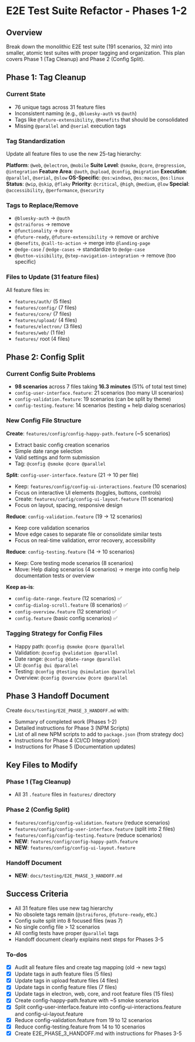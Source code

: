 <!-- e67fc68b-0b72-4662-9ca0-3c9e5ea4f584 63354918-1edf-4213-a3c4-eade0634055c -->
# E2E Test Suite Refactor - Phases 1-2

## Overview

Break down the monolithic E2E test suite (191 scenarios, 32 min) into smaller, atomic test suites with proper tagging and organization. This plan covers Phase 1 (Tag Cleanup) and Phase 2 (Config Split).

## Phase 1: Tag Cleanup

### Current State

- 76 unique tags across 31 feature files
- Inconsistent naming (e.g., `@bluesky-auth` vs `@auth`)
- Tags like `@future-extensibility`, `@benefits` that should be consolidated
- Missing `@parallel` and `@serial` execution tags

### Tag Standardization

Update all feature files to use the new 25-tag hierarchy:

**Platform**: `@web`, `@electron`, `@mobile`
**Suite Level**: `@smoke`, `@core`, `@regression`, `@integration`
**Feature Area**: `@auth`, `@upload`, `@config`, `@migration`
**Execution**: `@parallel`, `@serial`, `@slow`
**OS-Specific**: `@os:windows`, `@os:macos`, `@os:linux`
**Status**: `@wip`, `@skip`, `@flaky`
**Priority**: `@critical`, `@high`, `@medium`, `@low`
**Special**: `@accessibility`, `@performance`, `@security`

### Tags to Replace/Remove

- `@bluesky-auth` → `@auth`
- `@straiforos` → remove
- `@functionality` → `@core`
- `@future-ready`, `@future-extensibility` → remove or archive
- `@benefits`, `@call-to-action` → merge into `@landing-page`
- `@edge-case` / `@edge-cases` → standardize to `@edge-case`
- `@button-visibility`, `@step-navigation-integration` → remove (too specific)

### Files to Update (31 feature files)

All feature files in:

- `features/auth/` (5 files)
- `features/config/` (7 files)
- `features/core/` (7 files)
- `features/upload/` (4 files)
- `features/electron/` (3 files)
- `features/web/` (1 file)
- `features/` root (4 files)

## Phase 2: Config Split

### Current Config Suite Problems

- **98 scenarios** across 7 files taking **16.3 minutes** (51% of total test time)
- `config-user-interface.feature`: 21 scenarios (too many UI scenarios)
- `config-validation.feature`: 19 scenarios (can be split by theme)
- `config-testing.feature`: 14 scenarios (testing + help dialog scenarios)

### New Config File Structure

**Create**: `features/config/config-happy-path.feature` (~5 scenarios)

- Extract basic config creation scenarios
- Simple date range selection
- Valid settings and form submission
- Tag: `@config @smoke @core @parallel`

**Split**: `config-user-interface.feature` (21 → 10 per file)

- Keep: `features/config/config-ui-interactions.feature` (10 scenarios)
- Focus on interactive UI elements (toggles, buttons, controls)
- Create: `features/config/config-ui-layout.feature` (11 scenarios)
- Focus on layout, spacing, responsive design

**Reduce**: `config-validation.feature` (19 → 12 scenarios)

- Keep core validation scenarios
- Move edge cases to separate file or consolidate similar tests
- Focus on real-time validation, error recovery, accessibility

**Reduce**: `config-testing.feature` (14 → 10 scenarios)

- Keep: Core testing mode scenarios (8 scenarios)
- Move: Help dialog scenarios (4 scenarios) → merge into config help documentation tests or overview

**Keep as-is**:

- `config-date-range.feature` (12 scenarios) ✅
- `config-dialog-scroll.feature` (8 scenarios) ✅
- `config-overview.feature` (12 scenarios) ✅
- `config.feature` (basic config scenarios) ✅

### Tagging Strategy for Config Files

- Happy path: `@config @smoke @core @parallel`
- Validation: `@config @validation @parallel`
- Date range: `@config @date-range @parallel`
- UI: `@config @ui @parallel`
- Testing: `@config @testing @simulation @parallel`
- Overview: `@config @overview @core @parallel`

## Phase 3 Handoff Document

Create `docs/testing/E2E_PHASE_3_HANDOFF.md` with:

- Summary of completed work (Phases 1-2)
- Detailed instructions for Phase 3 (NPM Scripts)
- List of all new NPM scripts to add to `package.json` (from strategy doc)
- Instructions for Phase 4 (CI/CD Integration)
- Instructions for Phase 5 (Documentation updates)

## Key Files to Modify

### Phase 1 (Tag Cleanup)

- All 31 `.feature` files in `features/` directory

### Phase 2 (Config Split)

- `features/config/config-validation.feature` (reduce scenarios)
- `features/config/config-user-interface.feature` (split into 2 files)
- `features/config/config-testing.feature` (reduce scenarios)
- **NEW**: `features/config/config-happy-path.feature`
- **NEW**: `features/config/config-ui-layout.feature`

### Handoff Document

- **NEW**: `docs/testing/E2E_PHASE_3_HANDOFF.md`

## Success Criteria

- All 31 feature files use new tag hierarchy
- No obsolete tags remain (`@straiforos`, `@future-ready`, etc.)
- Config suite split into 8 focused files (was 7)
- No single config file > 12 scenarios
- All config tests have proper `@parallel` tags
- Handoff document clearly explains next steps for Phases 3-5

### To-dos

- [x] Audit all feature files and create tag mapping (old → new tags)
- [x] Update tags in auth feature files (5 files)
- [x] Update tags in upload feature files (4 files)
- [x] Update tags in config feature files (7 files)
- [x] Update tags in electron, web, core, and root feature files (15 files)
- [x] Create config-happy-path.feature with ~5 smoke scenarios
- [x] Split config-user-interface.feature into config-ui-interactions.feature and config-ui-layout.feature
- [x] Reduce config-validation.feature from 19 to 12 scenarios
- [x] Reduce config-testing.feature from 14 to 10 scenarios
- [x] Create E2E_PHASE_3_HANDOFF.md with instructions for Phases 3-5